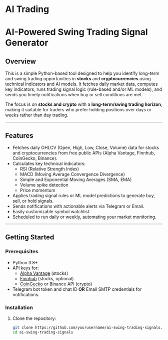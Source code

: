 # AI Trading

# AI-Powered Swing Trading Signal Generator

## Overview
This is a simple Python-based tool designed to help you identify long-term and swing trading opportunities in **stocks** and **cryptocurrencies** using technical indicators and AI models. It fetches daily market data, computes key indicators, runs trading signal logic (rule-based and/or ML models), and sends you timely notifications when buy or sell conditions are met.

The focus is on **stocks and crypto** with a **long-term/swing trading horizon**, making it suitable for traders who prefer holding positions over days or weeks rather than day trading.

---

## Features

- Fetches daily OHLCV (Open, High, Low, Close, Volume) data for stocks and cryptocurrencies from free public APIs (Alpha Vantage, Finnhub, CoinGecko, Binance).
- Calculates key technical indicators:
  - RSI (Relative Strength Index)
  - MACD (Moving Average Convergence Divergence)
  - Simple and Exponential Moving Averages (SMA, EMA)
  - Volume spike detection
  - Price momentum
- Applies trading signal rules or ML model predictions to generate buy, sell, or hold signals.
- Sends notifications with actionable alerts via Telegram or Email.
- Easily customizable symbol watchlist.
- Scheduled to run daily or weekly, automating your market monitoring.
  
---

## Getting Started

### Prerequisites
- Python 3.8+
- API keys for:
  - [Alpha Vantage](https://www.alphavantage.co/) (stocks)
  - [Finnhub](https://finnhub.io/) (stocks, optional)
  - [CoinGecko](https://www.coingecko.com/en/api) or Binance API (crypto)
- Telegram bot token and chat ID **OR** Email SMTP credentials for notifications.

### Installation

1. Clone the repository:
   ```bash
   git clone https://github.com/yourusername/ai-swing-trading-signals.git
   cd ai-swing-trading-signals
